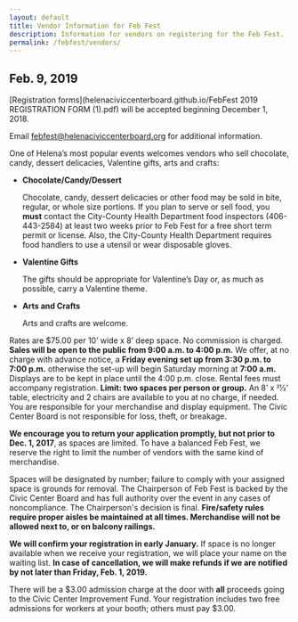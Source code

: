 ```yaml
---
layout: default
title: Vendor Information for Feb Fest
description: Information for vendors on registering for the Feb Fest.
permalink: /febfest/vendors/
---
```


## Feb. 9, 2019

<!-- uncomment following while waiting for registration period -->
<!--Registration forms will be available in November and we will begin accepting registrations on December 1, 2018.-->

<!-- uncomment following when form is available -->
[Registration forms](helenaciviccenterboard.github.io/FebFest 2019 REGISTRATION FORM (1).pdf) will be accepted beginning December 1, 2018.

<!-- uncomment following when the show is full -->
<!-- ### Sep. 1, 2017 Update

**Feb Fest is now full.** Vendor registrations received after the last open spot was assigned, will be notified and added to our waiting list. Payments for waiting list vendors will only be processed if space becomes available.
-->

Email <febfest@helenaciviccenterboard.org> for additional information.

One of Helena’s most popular events welcomes vendors who sell chocolate, candy, dessert delicacies, Valentine gifts, arts and crafts:

- **Chocolate/Candy/Dessert**

  Chocolate, candy, dessert delicacies or other food may be sold in bite, regular, or whole size portions. If you plan to serve or sell food, you **must** contact the City-County Health Department food inspectors (406-443-2584) at least two weeks prior to Feb Fest for a free short term permit or license. Also, the City-County Health Department requires food handlers to use a utensil or wear disposable gloves.

- **Valentine Gifts**

  The gifts should be appropriate for Valentine’s Day or, as much as possible, carry a Valentine theme.

- **Arts and Crafts**

  Arts and crafts are welcome.

Rates are $75.00 per 10’ wide x 8’ deep space. No commission is charged. **Sales will be open to the public from 9:00 a.m. to 4:00 p.m.** We offer, at no charge with advance notice, a **Friday evening set up from 3:30 p.m. to 7:00 p.m.** otherwise the set-up will begin Saturday morning at **7:00 a.m.** Displays are to be kept in place until the 4:00 p.m. close. Rental fees must accompany registration. **Limit: two spaces per person or group.** An 8’ x 21⁄2’ table, electricity and 2 chairs are available to you at no charge, if needed. You are responsible for your merchandise and display equipment. The Civic Center Board is not responsible for loss, theft, or breakage.

**We encourage you to return your application promptly, but not prior to Dec. 1, 2017**, as spaces are limited. To have a balanced Feb Fest, we reserve the right to limit the number of vendors with the same kind of merchandise.

Spaces will be designated by number; failure to comply with your assigned space is grounds for removal. The Chairperson of Feb Fest is backed by the Civic Center Board and has full authority over the event in any cases of noncompliance. The Chairperson's decision is final. **Fire/safety rules require proper aisles be maintained at all times. Merchandise will not be allowed next to, or on balcony railings.**

**We will confirm your registration in early January.** If space is no longer available when we receive your registration, we will place your name on the waiting list. **In case of cancellation, we will make refunds if we are notified by not later than Friday, Feb. 1, 2019.**

There will be a $3.00 admission charge at the door with **all** proceeds going to the Civic Center Improvement Fund. Your registration includes two free admissions for workers at your booth; others must pay $3.00.
